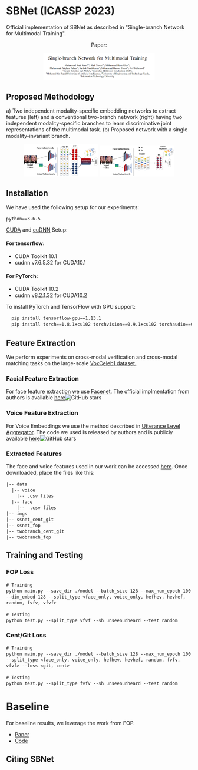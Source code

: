 
# SBNet (ICASSP 2023)

Official implementation of SBNet as described in "Single-branch Network for Multimodal Training". 

<p align="center">
  <l align="center">Paper: </l>   
</p>

<p align="center">
  <img src="imgs/title.PNG" width="60%"/>
</p>

## Proposed Methodology
a) Two independent modality-specific embedding networks to extract features (left) and a conventional two-branch
network (right) having two independent modality-specific branches to learn discriminative joint representations of the
multimodal task. (b) Proposed network with a single modality-invariant branch.
<p align="center"> 
  <img src="imgs/two_branch.jpg" width="40%"/>
  <img src="imgs/network.jpg" width="40%"/>
 </p>


## Installation

We have used the following setup for our experiments:
```
python==3.6.5
```

[CUDA](https://developer.nvidia.com/cuda-toolkit-archive) and [cuDNN](https://developer.nvidia.com/rdp/cudnn-archive) Setup:


#### For tensorflow:

* CUDA Toolkit 10.1
* cudnn v7.6.5.32 for CUDA10.1

#### For PyTorch:
* CUDA Toolkit 10.2
* cudnn v8.2.1.32 for CUDA10.2


To install PyTorch and TensorFlow with GPU support:
```bash
  pip install tensorflow-gpu==1.13.1
  pip install torch==1.8.1+cu102 torchvision==0.9.1+cu102 torchaudio==0.8.1 -f https://download.pytorch.org/whl/torch_stable.html
```

## Feature Extraction
We perform experiments on cross-modal verification
and cross-modal matching tasks on the large-scale [VoxCeleb1
dataset.](https://www.robots.ox.ac.uk/~vgg/data/voxceleb/vox1.html)
### Facial Feature Extraction
For face feature extraction we use [Facenet](https://arxiv.org/abs/1503.03832). The official implmentation from authors is available [here](https://github.com/davidsandberg/facenet)![GitHub stars](https://img.shields.io/github/stars/davidsandberg/facenet.svg?logo=github&label=Stars)
### Voice Feature Extraction
For Voice Embeddings we use the method described in [Utterance Level Aggregator](https://arxiv.org/abs/1902.10107). The code we used is released by authors and is publicly available [here](https://github.com/WeidiXie/VGG-Speaker-Recognition)![GitHub stars](https://img.shields.io/github/stars/WeidiXie/VGG-Speaker-Recognition.svg?logo=github&label=Stars)
### Extracted Features
The face and voice features used in our work can be accessed [here](https://drive.google.com/drive/folders/1O6VaVlV6k_WM-sXqFeAkXkX9iUddVNf7?usp=sharing). Once downloaded, place the files like this:
```
|-- data
  |-- voice
    |-- .csv files
  |-- face
    |--  .csv files
|-- imgs
|-- ssnet_cent_git
|-- ssnet_fop
|-- twobranch_cent_git
|-- twobranch_fop
```

## Training and Testing
### FOP Loss
```
# Training
python main.py --save_dir ./model --batch_size 128 --max_num_epoch 100 --dim_embed 128 --split_type <face_only, voice_only, hefhev, hevhef, random, fvfv, vfvf>

# Testing
python test.py --split_type vfvf --sh unseenunheard --test random
```
### Cent/Git Loss
```
# Training
python main.py --save_dir ./model --batch_size 128 --max_num_epoch 100 --split_type <face_only, voice_only, hefhev, hevhef, random, fvfv, vfvf> --loss <git, cent>

# Testing
python test.py --split_type fvfv --sh unseenunheard --test random
```
# Baseline
For baseline results, we leverage the work from FOP.
* [Paper](https://arxiv.org/abs/2112.10483)
* [Code](https://github.com/msaadsaeed/FOP)
## Citing SBNet
